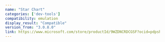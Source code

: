```yaml
---
name: "Star Chart"
categories: ['dev-tools']
compatibility: emulation
display_result: "Compatible"
version_from: "3.0.8.0"
link: https://www.microsoft.com/store/productId/9WZDNCRDCGSF?ocid=pdpshare
---
```


